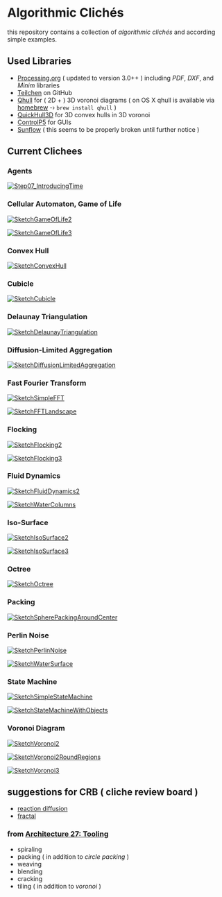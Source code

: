 Algorithmic Clichés
===================

this repository contains a collection of _algorithmic clichés_ and according simple examples.

<!--this repository is also a collection of the material for the 5-day workshop 'Creating Systems, Processing Data, Finding Structure' in March 2013 at [HfK Bremen](http://www.hfk-bremen.de/) in the [Digital Media Programme](http://digitalemedien-bremen.de).-->

## Used Libraries

* [Processing.org](http://www.processing.org/) ( updated to version 3.0++ ) including _PDF_, _DXF_, and _Minim_ libraries
* [Teilchen](https://github.com/d3p/teilchen) on GitHub
* [Qhull](http://www.qhull.org/) for ( 2D + ) 3D voronoi diagrams ( on OS X qhull is available via [homebrew](http://brew.sh) -› ```brew install qhull``` )
* [QuickHull3D](http://www.cs.ubc.ca/~lloyd/java/quickhull3d.html) for 3D convex hulls in 3D voronoi
* [ControlP5](http://www.sojamo.de/libraries/controlP5/) for GUIs
* [Sunflow](http://sunflow.sourceforge.net/) ( this seems to be properly broken until further notice )

## Current Clichees

### Agents

[![Step07_IntroducingTime](./images/sketches/Step07_IntroducingTime.png)](https://github.com/d3p/algorithmic-cliches/blob/thereafter/src/de/hfkbremen/algorithmiccliches/additional/examples/SketchAgents_Step07_IntroducingTime.java)

### Cellular Automaton, Game of Life

[![SketchGameOfLife2](./images/sketches/SketchGameOfLife2.png)](https://github.com/d3p/algorithmic-cliches/blob/thereafter/src/de/hfkbremen/algorithmiccliches/additional/examples/SketchCellularAutomataGameOfLife2.java)

[![SketchGameOfLife3](./images/sketches/SketchGameOfLife3.png)](https://github.com/d3p/algorithmic-cliches/blob/thereafter/src/de/hfkbremen/algorithmiccliches/additional/examples/SketchCellularAutomataGameOfLife3.java)

### Convex Hull

[![SketchConvexHull](./images/sketches/SketchConvexHull.png)](https://github.com/d3p/algorithmic-cliches/blob/thereafter/src/de/hfkbremen/algorithmiccliches/additional/examples/SketchConvexHull3.java)

### Cubicle

[![SketchCubicle](./images/sketches/SketchCubicle.png)](https://github.com/d3p/algorithmic-cliches/blob/thereafter/src/de/hfkbremen/algorithmiccliches/additional/examples/SketchCubicle.java)

### Delaunay Triangulation

[![SketchDelaunayTriangulation](./images/sketches/SketchDelaunayTriangulation.png)](https://github.com/d3p/algorithmic-cliches/blob/thereafter/src/de/hfkbremen/algorithmiccliches/additional/examples/SketchDelaunayTriangulation.java)

### Diffusion-Limited Aggregation

[![SketchDiffusionLimitedAggregation](./images/sketches/SketchDiffusionLimitedAggregation.png)](https://github.com/d3p/algorithmic-cliches/blob/thereafter/src/de/hfkbremen/algorithmiccliches/additional/examples/SketchDiffusionLimitedAggregation.java)

<!--### Exporting-->
<!--![](./images/sketches/)-->

### Fast Fourier Transform

[![SketchSimpleFFT](./images/sketches/SketchSimpleFFT.png)](https://github.com/d3p/algorithmic-cliches/blob/thereafter/src/de/hfkbremen/algorithmiccliches/additional/examples/SketchFFTSimple.java)

[![SketchFFTLandscape](./images/sketches/SketchFFTLandscape.png)](https://github.com/d3p/algorithmic-cliches/blob/thereafter/src/de/hfkbremen/algorithmiccliches/additional/examples/SketchFFTLandscape.java)

### Flocking

[![SketchFlocking2](./images/sketches/SketchFlocking2.png)](https://github.com/d3p/algorithmic-cliches/blob/thereafter/src/de/hfkbremen/algorithmiccliches/additional/examples/SketchFlocking2.java)

[![SketchFlocking3](./images/sketches/SketchFlocking3.png)](https://github.com/d3p/algorithmic-cliches/blob/thereafter/src/de/hfkbremen/algorithmiccliches/additional/examples/SketchFlocking3.java)

### Fluid Dynamics

[![SketchFluidDynamics2](./images/sketches/SketchFluidDynamics2.png)](https://github.com/d3p/algorithmic-cliches/blob/thereafter/src/de/hfkbremen/algorithmiccliches/additional/examples/SketchFluidDynamics2.java)

[![SketchWaterColumns](./images/sketches/SketchWaterColumns.png)](https://github.com/d3p/algorithmic-cliches/blob/thereafter/src/de/hfkbremen/algorithmiccliches/additional/examples/SketchFluidDynamicsWaterColumns.java)

### Iso-Surface

[![SketchIsoSurface2](./images/sketches/SketchIsoSurface2.png)](https://github.com/d3p/algorithmic-cliches/blob/thereafter/src/de/hfkbremen/algorithmiccliches/additional/examples/SketchIsoSurface2.java)

[![SketchIsoSurface3](./images/sketches/SketchIsoSurface3.png)](https://github.com/d3p/algorithmic-cliches/blob/thereafter/src/de/hfkbremen/algorithmiccliches/additional/examples/SketchIsoSurface3.java)

### Octree

[![SketchOctree](./images/sketches/SketchOctree.png)](https://github.com/d3p/algorithmic-cliches/blob/thereafter/src/de/hfkbremen/algorithmiccliches/additional/examples/SketchOctree.java)

### Packing

[![SketchSpherePackingAroundCenter](./images/sketches/SketchSpherePackingAroundCenter.png)](https://github.com/d3p/algorithmic-cliches/blob/thereafter/src/de/hfkbremen/algorithmiccliches/additional/examples/SketchSpherePackingAroundCenter.java)

### Perlin Noise

[![SketchPerlinNoise](./images/sketches/SketchPerlinNoise.png)](https://github.com/d3p/algorithmic-cliches/blob/thereafter/src/de/hfkbremen/algorithmiccliches/additional/examples/SketchPerlinNoise.java)

[![SketchWaterSurface](./images/sketches/SketchWaterSurface.png)](https://github.com/d3p/algorithmic-cliches/blob/thereafter/src/de/hfkbremen/algorithmiccliches/additional/examples/SketchPerlinNoiseWaterSurface.java)

### State Machine

[![SketchSimpleStateMachine](./images/sketches/SketchSimpleStateMachine.png)](https://github.com/d3p/algorithmic-cliches/blob/thereafter/src/de/hfkbremen/algorithmiccliches/additional/examples/SketchSimpleStateMachine.java)

[![SketchStateMachineWithObjects](./images/sketches/SketchStateMachineWithObjects.png)](https://github.com/d3p/algorithmic-cliches/blob/thereafter/src/de/hfkbremen/algorithmiccliches/additional/examples/SketchStateMachineWithObjects.java)

### Voronoi Diagram

[![SketchVoronoi2](./images/sketches/SketchVoronoi2.png)](https://github.com/d3p/algorithmic-cliches/blob/thereafter/src/de/hfkbremen/algorithmiccliches/additional/examples/SketchVoronoi2.java)

[![SketchVoronoi2RoundRegions](./images/sketches/SketchVoronoi2RoundRegions.png)](https://github.com/d3p/algorithmic-cliches/blob/thereafter/src/de/hfkbremen/algorithmiccliches/additional/examples/SketchVoronoi2RoundRegions.java)

[![SketchVoronoi3](./images/sketches/SketchVoronoi3.png)](https://github.com/d3p/algorithmic-cliches/blob/thereafter/src/de/hfkbremen/algorithmiccliches/additional/examples/SketchVoronoi3.java)

## suggestions for CRB ( cliche review board )

* [reaction diffusion](https://en.wikipedia.org/wiki/Reaction–diffusion_system)
* [fractal](https://en.wikipedia.org/wiki/Fractal)

### from [Architecture 27: Tooling](https://books.google.de/books?id=MG8xfIe55t0C&pg=PA53&redir_esc=y&hl=en#v=onepage&q&f=false)

* spiraling
* packing ( in addition to *circle packing* )
* weaving
* blending
* cracking
* tiling ( in addition to *voronoi* )
